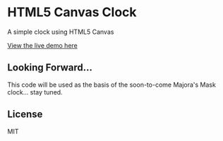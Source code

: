 HTML5 Canvas Clock
==================

A simple clock using HTML5 Canvas

[View the live demo here](https://bahamas10.github.com/canvas-clock)

Looking Forward...
------------------

This code will be used as the basis of the soon-to-come Majora's Mask clock...
stay tuned.

License
-------

MIT
